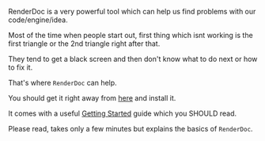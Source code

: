 RenderDoc is a very powerful tool which can help us find problems with our code/engine/idea.

Most of the time when people start out, first thing which isnt working is the first triangle or the 2nd triangle right after that.

They tend to get a black screen and then don't know what to do next or how to fix it.

That's where `RenderDoc` can help.

You should get it right away from [here](https://renderdoc.org) and install it.

It comes with a useful [Getting Started](https://renderdoc.org/docs/getting_started/index.html) guide which you SHOULD read.

Please read, takes only a few minutes but explains the basics of `RenderDoc`.

